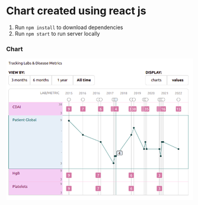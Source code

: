 # Chart created using react js

1. Run `npm install` to download dependencies
2. Run `npm start` to run server locally
### Chart
![medical chart](./public/chart.png)
